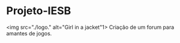 # Projeto-IESB
<img src="./logo." alt="Girl in a jacket"1>
Criação de um forum para amantes de jogos.
